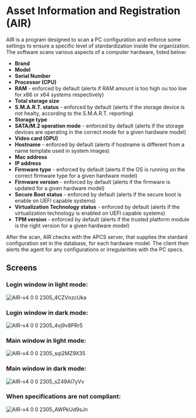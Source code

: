 # Asset Information and Registration (AIR)

AIR is a program designed to scan a PC configuration and enforce some settings to ensure a specific level of standardization inside the organization.
The software scans various aspects of a computer hardware, listed below:
- **Brand**
- **Model**
- **Serial Number**
- **Processor (CPU)**
- **RAM** - enforced by default (alerts if RAM amount is too high ou too low for x86 or x64 systems respectively)
- **Total storage size**
- **S.M.A.R.T. status** - enforced by default (alerts if the storage device is not healty, according to the S.M.A.R.T. reporting)
- **Storage type**
- **SATA/M.2 operation mode** - enforced by default (alerts if the storage devices are operating in the correct mode for a given hardware model)
- **Video card (GPU)**
- **Hostname** - enforced by default (alerts if hostname is different from a name template used in system images)
- **Mac address**
- **IP address**
- **Firmware type** - enforced by default (alerts if the OS is running on the correct firmware type for a given hardware model)
- **Firmware version** - enforced by default (alerts if the firmware is updated  for a given hardware model)
- **Secure Boot status** - enforced by default (alerts if the secure boot is enable on UEFI capable systems)
- **Virtualization Technology status** - enforced by default (alerts if the virtualization technology is enabled on UEFI capable systems)
- **TPM version** - enforced by default (alerts if the trusted platform module is the right version for a given hardware model)

After the scan, AIR checks with the APCS server, that supplies the stardard configuration set in the database, for each hardware model. The client then alerts the agent for any configurations or irregularities with the PC specs.

## Screens

### Login window in light mode:

![AIR-v4 0 0 2305_4CZVnzcUka](https://github.com/Kevin64/asset-information-and-registration/assets/1903028/f9bbfd6f-8e60-42b4-a6fa-fcb414be1916)

### Login window in dark mode:

![AIR-v4 0 0 2305_4vj9v8PRr5](https://github.com/Kevin64/asset-information-and-registration/assets/1903028/a7177f98-1ebd-42c7-8462-7e768d1e9533)

### Main window in light mode:

![AIR-v4 0 0 2305_sqi2MZ9X35](https://github.com/Kevin64/asset-information-and-registration/assets/1903028/d5c0d3ec-5707-47ee-a530-3251f1fe1162)

### Main window in dark mode:

![AIR-v4 0 0 2305_sZ49AI7yVv](https://github.com/Kevin64/asset-information-and-registration/assets/1903028/3a0be826-8dc8-44e0-8feb-37ca51a73eac)

### When specifications are not compliant:

![AIR-v4 0 0 2305_AWPkUd9sJn](https://github.com/Kevin64/asset-information-and-registration/assets/1903028/8811c7d1-b449-4262-8332-e31b51a74eb3)
